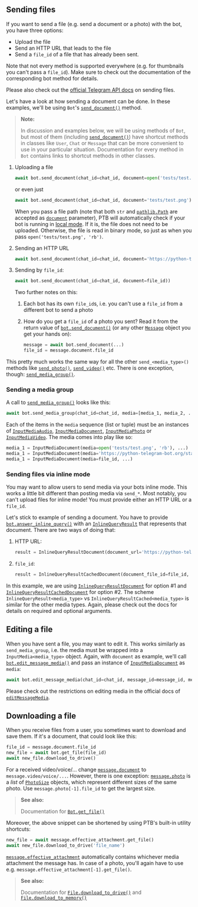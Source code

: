 ## Sending files

If you want to send a file (e.g. send a document or a photo) with the bot, you have three options:

* Upload the file
* Send an HTTP URL that leads to the file
* Send a `file_id` of a file that has already been sent.

Note that not every method is supported everywhere (e.g. for thumbnails you can't pass a `file_id`). Make sure to check out the documentation of the corresponding bot method for details.

Please also check out the [official Telegram API docs](https://core.telegram.org/bots/api#sending-files) on sending files.

Let's have a look at how sending a document can be done. In these examples, we'll be using `Bot`'s [`send_document()`](https://python-telegram-bot.readthedocs.io/telegram.bot.html#telegram.Bot.send_document) method.

> **Note:**
>
> In discussion and examples below, we will be using methods of `Bot`, but most of them
> (including [`send_document()`](https://python-telegram-bot.readthedocs.io/telegram.bot.html#telegram.Bot.send_document)) 
> have shortcut methods in classes like `User`, `Chat` or `Message` that can be more 
> convenient to use in your particular situation. Documentation for every method in `Bot`
> contains links to shortcut methods in other classes.


1. Uploading a file

    ```python
    await bot.send_document(chat_id=chat_id, document=open('tests/test.png', 'rb'))
    ```
    or even just 

    ```python
    await bot.send_document(chat_id=chat_id, document='tests/test.png')
    ```
    When you pass a file path (note that both `str` and [`pathlib.Path`](https://docs.python.org/3/library/pathlib.html#pathlib.Path) are accepted as [`document`](https://python-telegram-bot.readthedocs.io/telegram.bot.html#telegram.Bot.send_document.params.document) parameter), PTB will automatically check if your bot is running in [local mode](https://github.com/python-telegram-bot/python-telegram-bot/wiki/Local-Bot-API-Server#how-to-use-a-local-bot-api-server-with-ptb). If it is, the file does not need to be uploaded. Otherwise, the file is read in binary mode, so just as when you pass `open('tests/test.png', 'rb')`.

2. Sending an HTTP URL

    ```python
    await bot.send_document(chat_id=chat_id, document='https://python-telegram-bot.org/static/testfiles/telegram.gif'))
    ```

3. Sending by `file_id`:

    ```python
    await bot.send_document(chat_id=chat_id, document=file_id))
    ```

    Two further notes on this:
    
    1. Each bot has its own `file_id`s, i.e. you can't use a `file_id` from a different bot to send a photo
    2. How do you get a `file_id` of a photo you sent? Read it from the return value of [`bot.send_document()`](https://python-telegram-bot.readthedocs.io/telegram.bot.html#telegram.Bot.send_document) (or any other [`Message`](https://python-telegram-bot.readthedocs.io/telegram.message.html#telegram.Message) object you get your hands on):
    
        ```python
        message = await bot.send_document(...)
        file_id = message.document.file_id
        ```
       
This pretty much works the same way for all the other `send_<media_type>()` methods like [`send_photo()`](https://python-telegram-bot.readthedocs.io/telegram.bot.html#telegram.Bot.send_photo), [`send_video()`](https://python-telegram-bot.readthedocs.io/telegram.bot.html#telegram.Bot.send_video) etc. There is one exception, though: [`send_media_group()`](https://python-telegram-bot.readthedocs.io/telegram.bot.html#telegram.Bot.send_media_group). 

### Sending a media group

A call to [`send_media_group()`](https://python-telegram-bot.readthedocs.io/telegram.bot.html#telegram.Bot.send_media_group) looks like this:

```python
await bot.send_media_group(chat_id=chat_id, media=[media_1, media_2, ...])
```

Each of the items in the `media` sequence (list or tuple) must be an instances of [`InputMediaAudio`](https://python-telegram-bot.readthedocs.io/telegram.inputmediaaudio.html#telegram-inputmediaaudio), [`InputMediaDocument`](https://python-telegram-bot.readthedocs.io/telegram.inputmediadocument.html#telegram-inputmediadocument), [`InputMediaPhoto`](https://python-telegram-bot.readthedocs.io/telegram.inputmediphoto.html#telegram-inputmediaphoto) or [`InputMediaVideo`](https://python-telegram-bot.readthedocs.io/telegram.inputmediavideo.html#telegram-inputmediavideo). The media comes into play like so:

```python
media_1 = InputMediaDocument(media=open('tests/test.png', 'rb'), ...)
media_1 = InputMediaDocument(media='https://python-telegram-bot.org/static/testfiles/telegram.gif', ...)
media_1 = InputMediaDocument(media=file_id, ...)
```

### Sending files via inline mode

You may want to allow users to send media via your bots inline mode. This works a little bit different than posting media via `send_*`. Most notably, you can't upload files for inline mode! You must provide either an HTTP URL or a `file_id`.

Let's stick to example of sending a document. You have to provide [`bot.answer_inline_query()`](https://python-telegram-bot.readthedocs.io/telegram.bot.html#telegram.Bot.answer_inline_query) with an [`InlineQueryResult`](https://python-telegram-bot.readthedocs.io/telegram.inlinequeryresult.html#telegram-inlinequeryresult) that represents that document. There are two ways of doing that:

1. HTTP URL:

    ```python
    result = InlineQueryResultDocument(document_url='https://python-telegram-bot.org/static/testfiles/telegram.gif', ...)
    ```
   
2. `file_id`:

    ```python
    result = InlineQueryResultCachedDocument(document_file_id=file_id, ...)
    ```

In this example, we are using [`InlineQueryResultDocument`](https://python-telegram-bot.readthedocs.io/telegram.inlinequeryresultdocument.html#telegram-inlinequeryresultdocument) for option #1 and [`InlineQueryResultCachedDocument`](https://python-telegram-bot.readthedocs.io/telegram.inlinequeryresultcacheddocument.html#telegram-inlinequeryresultcacheddocument) for option #2. The scheme `InlineQueryResult<media_type>` vs `InlineQueryResultCached<media_type>` is similar for the other media types.
Again, please check out the docs for details on required and optional arguments. 

## Editing a file

When you have sent a file, you may want to edit it. This works similarly as `send_media_group`, i.e. the media must be wrapped into a `InputMedia<media_type>` object. Again, with `document` as example, we'll call [`bot.edit_message_media()`](https://python-telegram-bot.readthedocs.io/telegram.bot.html#telegram.Bot.edit_message_media) and pass an instance of [`InputMediaDocument`](https://python-telegram-bot.readthedocs.io/telegram.inputmediadocument.html#telegram-inputmediadocument) as `media`:

```python
await bot.edit_message_media(chat_id=chat_id, message_id=message_id, media=InputMediaDocument(media=open('tests/test.png'), ...))
```

Please check out the restrictions on editing media in the official docs of [`editMessageMedia`](https://core.telegram.org/bots/api#editmessagemedia).

## Downloading a file

When you receive files from a user, you sometimes want to download and save them. If it's a document, that could look like this:

```python
file_id = message.document.file_id
new_file = await bot.get_file(file_id)
await new_file.download_to_drive()
```

For a received video/voice/... change [`message.document`](https://python-telegram-bot.readthedocs.io/telegram.message.html#telegram.Message.document) to `message.video/voice/...`. However, there is one exception: [`message.photo`](https://python-telegram-bot.readthedocs.io/telegram.message.html#telegram.Message.photo) is a *list* of [`PhotoSize`](https://python-telegram-bot.readthedocs.io/telegram.photosize.html) objects, which represent different sizes of the same photo. Use `message.photo[-1].file_id` to get the largest size.

> **See also:** 
>
> Documentation for [`Bot.get_file()`](https://python-telegram-bot.readthedocs.io/telegram.bot.html#telegram.Bot.get_file)

Moreover, the above snippet can be shortened by using PTB's built-in utility shortcuts:

```python
new_file = await message.effective_attachment.get_file()
await new_file.download_to_drive('file_name')
```

[`message.effective_attachment`](https://python-telegram-bot.readthedocs.io/telegram.message.html#telegram.Message.effective_attachment) automatically contains whichever media attachment the message has. In case of a photo, you'll again have to use e.g. `message.effective_attachment[-1].get_file()`.

> **See also:** 
>
> Documentation for [`File.download_to_drive()`](https://python-telegram-bot.readthedocs.io/telegram.file.html#telegram.File.download_to_drive) and [`File.download_to_memory()`](https://python-telegram-bot.readthedocs.io/telegram.file.html#telegram.File.download_to_memory)

